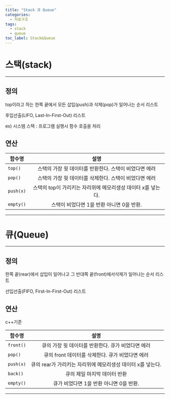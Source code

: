 ```yaml
---
title: "Stack 과 Queue"
categories:
  - 자료구조
tags:
  - stack
  - queue
toc_label: Stack&Queue
---
```


# 스택(stack)  
---
## 정의
top이라고 하는 한쪽 끝에서 모든 삽입(push)과 삭제(pop)가 일어나는 순서 리스트  

후입선출(LIFO, Last-In-First-Out) 리스트

ex) 시스템 스택 :  프로그램 실행시 함수 호출을 처리

## 연산  

함수명|설명|
---|:---:
``top()``|스택의 가장 윗 데이터를 반환한다. 스택이 비었다면 에러
``pop()``|스택의 가장 윗 데이터를 삭제한다. 스택이 비었다면 에러
``push(x)``|스택의 top이 가리키는 자리위에 메모리생성 데이터 x를 넣는다.
``empty()``|스택이 비었다면 1을 반환 아니면 0을 반환.

---
# 큐(Queue)
---
## 정의
한쪽 끝(rear)에서 삽입이 일어나고 그 반대쪽 끝(front)에서삭제가 일어나는 순서 리스트

선입선출(FIFO, First-In-First-Out) 리스트

## 연산

c++기준  

함수명|설명|
---|:---:
``front()``|큐의 가장 윗 데이터를 반환한다. 큐가 비었다면 에러
``pop()``|큐의 front 데이터를 삭제한다. 큐가 비었다면 에러
``push(x)``|큐의 rear가 가리키는 자리위에 메모리생성 데이터 x를 넣는다.
``back()``|큐의 제일 마지막 데이터 반환
``empty()``|큐가 비었다면 1을 반환 아니면 0을 반환.

---